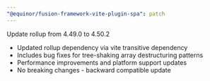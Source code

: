 ```yaml
---
"@equinor/fusion-framework-vite-plugin-spa": patch
---
```


Update rollup from 4.49.0 to 4.50.2

- Updated rollup dependency via vite transitive dependency
- Includes bug fixes for tree-shaking array destructuring patterns
- Performance improvements and platform support updates
- No breaking changes - backward compatible update
